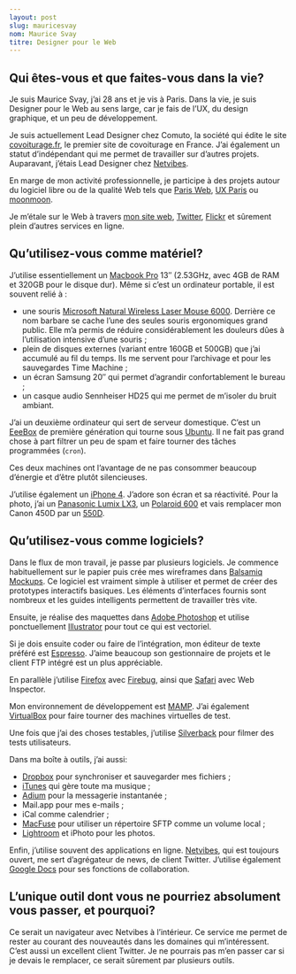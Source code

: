 ```yaml
---
layout: post
slug: mauricesvay
nom: Maurice Svay
titre: Designer pour le Web
---
```


## Qui êtes-vous et que faites-vous dans la vie?

Je suis Maurice Svay, j’ai 28 ans et je vis à Paris. Dans la vie, je suis Designer pour le Web au sens large, car je fais de l’UX, du design graphique, et un peu de développement.

Je suis actuellement Lead Designer chez Comuto, la société qui édite le site [covoiturage.fr](http://www.covoiturage.fr/), le premier site de covoiturage en France. J’ai également un statut d’indépendant qui me permet de travailler sur d’autres projets. Auparavant, j’étais Lead Designer chez [Netvibes](http://www.netvibes.com/).

En marge de mon activité professionnelle, je participe à des projets autour du logiciel libre ou de la qualité Web tels que [Paris Web](http://paris-web.fr/), [UX Paris](http://twitter.com/uxparis) ou [moonmoon](http://moonmoon.org/).

Je m’étale sur le Web à travers [mon site web](http://svay.com/), [Twitter](http://twitter.com/mauriz), [Flickr](http://www.flickr.com/photos/mauriz/) et sûrement plein d’autres services en ligne.

## Qu’utilisez-vous comme matériel?

J’utilise essentiellement un [Macbook Pro](http://www.apple.com/ca/macbookpro) 13″ (2.53GHz, avec 4GB de RAM et 320GB pour le disque dur). Même si c’est un ordinateur portable, il est souvent relié à :

* une souris [Microsoft Natural Wireless Laser Mouse 6000](http://www.microsoft.com/hardware/mouseandkeyboard/productdetails.aspx?pid=086). Derrière ce nom barbare se cache l’une des seules souris ergonomiques grand public. Elle m’a permis de réduire considérablement les douleurs dûes à l’utilisation intensive d’une souris ;
* plein de disques externes (variant entre 160GB et 500GB) que j’ai accumulé au fil du temps. Ils me servent pour l’archivage et pour les sauvegardes Time Machine ;
* un écran Samsung 20″ qui permet d’agrandir confortablement le bureau ;
* un casque audio Sennheiser HD25 qui me permet de m’isoler du bruit ambiant.

J’ai un deuxième ordinateur qui sert de serveur domestique. C’est un [EeeBox](http://www.asus.com/product.aspx?P_ID=QUObl5lSRQQ3lSqJ) de première génération qui tourne sous [Ubuntu](http://www.ubuntu.com/). Il ne fait pas grand chose à part filtrer un peu de spam et faire tourner des tâches programmées (`cron`).

Ces deux machines ont l’avantage de ne pas consommer beaucoup d’énergie et d’être plutôt silencieuses.

J’utilise également un [iPhone 4](http://www.apple.com/iphone/). J’adore son écran et sa réactivité. Pour la photo, j’ai un [Panasonic Lumix LX3](http://www2.panasonic.com/consumer-electronics/shop/Cameras-Camcorders/Digital-Cameras/Lumix-Digital-Cameras/model.DMC-LX3K_11002_7000000000000005702), un [Polaroid 600](http://en.wikipedia.org/wiki/List_of_Polaroid_instant_cameras#600) et vais remplacer mon Canon 450D par un [550D](http://www.canon.fr/For%5FHome/Product%5FFinder/Cameras/Digital%5FSLR/EOS%5F550D/).

## Qu’utilisez-vous comme logiciels?

Dans le flux de mon travail, je passe par plusieurs logiciels. Je commence habituellement sur le papier puis crée mes wireframes dans [Balsamiq Mockups](http://balsamiq.com/). Ce logiciel est vraiment simple à utiliser et permet de créer des prototypes interactifs basiques. Les éléments d’interfaces fournis sont nombreux et les guides intelligents permettent de travailler très vite.

Ensuite, je réalise des maquettes dans [Adobe Photoshop](http://www.adobe.com/products/photoshop/family/) et utilise ponctuellement [Illustrator](http://www.adobe.com/products/illustrator/) pour tout ce qui est vectoriel.

Si je dois ensuite coder ou faire de l’intégration, mon éditeur de texte préféré est [Espresso](http://macrabbit.com/espresso/). J’aime beaucoup son gestionnaire de projets et le client FTP intégré est un plus appréciable.

En parallèle j’utilise [Firefox](http://firefox.com/) avec [Firebug](http://getfirebug.com/), ainsi que [Safari](http://www.apple.com/safari/) avec Web Inspector.

Mon environnement de développement est [MAMP](http://www.mamp.info/). J’ai également [VirtualBox](http://www.virtualbox.org/) pour faire tourner des machines virtuelles de test.

Une fois que j’ai des choses testables, j’utilise [Silverback](http://silverbackapp.com/) pour filmer des tests utilisateurs.

Dans ma boîte à outils, j’ai aussi: 

* [Dropbox](https://www.dropbox.com/) pour synchroniser et sauvegarder mes fichiers ;
* [iTunes](http://www.apple.com/itunes/) qui gère toute ma musique ;
* [Adium](http://adium.im/) pour la messagerie instantanée ;
* Mail.app pour mes e-mails ;
* iCal comme calendrier ;
* [MacFuse](http://code.google.com/p/macfuse/) pour utiliser un répertoire SFTP comme un volume local ;
* [Lightroom](http://www.adobe.com/products/photoshoplightroom/) et iPhoto pour les photos.

Enfin, j’utilise souvent des applications en ligne. [Netvibes](http://www.netvibes.com/), qui est toujours ouvert, me sert d’agrégateur de news, de client Twitter. J’utilise également [Google Docs](http://docs.google.com/) pour ses fonctions de collaboration.

## L’unique outil dont vous ne pourriez absolument vous passer, et pourquoi?

Ce serait un navigateur avec Netvibes à l’intérieur. Ce service me permet de rester au courant des nouveautés dans les domaines qui m’intéressent. C’est aussi un excellent client Twitter. Je ne pourrais pas m’en passer car si je devais le remplacer, ce serait sûrement par plusieurs outils.
